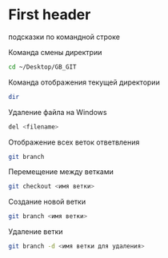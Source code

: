 # First header
подсказки по командной строке

Команда смены директрии
```sh
cd ~/Desktop/GB_GIT
```
Команда отображения текущей директории
```sh
dir
```
Удаление файла на Windows
```sh
del <filename>
```

Отображение всех веток ответвления
```sh
git branch
```
Перемещение между ветками
```sh
git checkout <имя ветки>
```
Создание новой ветки
```sh
git branch <имя ветки>
```
Удаление ветки
```sh
git branch -d <имя ветки для удаления>
```
